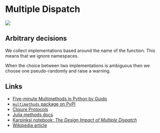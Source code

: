 Multiple Dispatch
=================

[![](https://travis-ci.org/mrocklin/multipledispatch.png)](https://travis-ci.org/mrocklin/multipledispatch)

Arbitrary decisions
-------------------

We collect implementations based around the name of the function.  This
means that we ignore namespaces.

When the choice between two implementations is ambiguous then we choose one
pseudo-randomly and raise a warning.


Links
-----

*   [Five-minute Multimethods in Python by Guido](http://www.artima.com/weblogs/viewpost.jsp?thread=101605)
*   [`multimethods` package on PyPI](https://pypi.python.org/pypi/multimethods)
*   [Clojure Protocols](http://clojure.org/protocols)
*   [Julia methods docs](http://julia.readthedocs.org/en/latest/manual/methods/)
*   [Karpinksi notebook: *The Design Impact of Multiple Dispatch*](http://nbviewer.ipython.org/gist/StefanKarpinski/b8fe9dbb36c1427b9f22)
*   [Wikipedia article](http://en.wikipedia.org/wiki/Multiple_dispatch)
